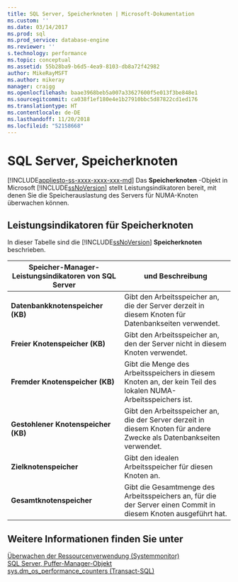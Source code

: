 ```yaml
---
title: SQL Server, Speicherknoten | Microsoft-Dokumentation
ms.custom: ''
ms.date: 03/14/2017
ms.prod: sql
ms.prod_service: database-engine
ms.reviewer: ''
s.technology: performance
ms.topic: conceptual
ms.assetid: 55b28ba9-b6d5-4ea9-8103-db8a72f42982
author: MikeRayMSFT
ms.author: mikeray
manager: craigg
ms.openlocfilehash: baae3968beb5a007a33627600f5e013f3be848e1
ms.sourcegitcommit: ca038f1ef180e4e1b27910bbc5d87822cd1ed176
ms.translationtype: HT
ms.contentlocale: de-DE
ms.lasthandoff: 11/20/2018
ms.locfileid: "52158668"
---
```

# <a name="sql-server-memory-node"></a>SQL Server, Speicherknoten
[!INCLUDE[appliesto-ss-xxxx-xxxx-xxx-md](../../includes/appliesto-ss-xxxx-xxxx-xxx-md.md)]
  Das **Speicherknoten** -Objekt in Microsoft [!INCLUDE[ssNoVersion](../../includes/ssnoversion-md.md)] stellt Leistungsindikatoren bereit, mit denen Sie die Speicherauslastung des Servers für NUMA-Knoten überwachen können.  
  
## <a name="memory-node-counters"></a>Leistungsindikatoren für Speicherknoten  
 In dieser Tabelle sind die [!INCLUDE[ssNoVersion](../../includes/ssnoversion-md.md)] **Speicherknoten** beschrieben.  
  
|Speicher-Manager-Leistungsindikatoren von SQL Server|und Beschreibung|  
|----------------------------------------|-----------------|  
|**Datenbankknotenspeicher (KB)**|Gibt den Arbeitsspeicher an, die der Server derzeit in diesem Knoten für Datenbankseiten verwendet.|  
|**Freier Knotenspeicher (KB)**|Gibt den Arbeitsspeicher an, den der Server nicht in diesem Knoten verwendet.|  
|**Fremder Knotenspeicher (KB)**|Gibt die Menge des Arbeitsspeichers in diesem Knoten an, der kein Teil des lokalen NUMA-Arbeitsspeichers ist.|  
|**Gestohlener Knotenspeicher (KB)**|Gibt den Arbeitsspeicher an, die der Server derzeit in diesem Knoten für andere Zwecke als Datenbankseiten verwendet.|  
|**Zielknotenspeicher**|Gibt den idealen Arbeitsspeicher für diesen Knoten an.|  
|**Gesamtknotenspeicher**|Gibt die Gesamtmenge des Arbeitsspeichers an, für die der Server einen Commit in diesem Knoten ausgeführt hat.|  
  
## <a name="see-also"></a>Weitere Informationen finden Sie unter  
 [Überwachen der Ressourcenverwendung &#40;Systemmonitor&#41;](../../relational-databases/performance-monitor/monitor-resource-usage-system-monitor.md)   
 [SQL Server, Puffer-Manager-Objekt](../../relational-databases/performance-monitor/sql-server-buffer-manager-object.md)   
 [sys.dm_os_performance_counters &#40;Transact-SQL&#41;](../../relational-databases/system-dynamic-management-views/sys-dm-os-performance-counters-transact-sql.md)  
  
  
